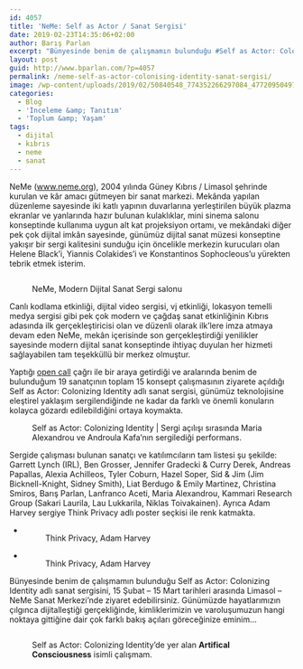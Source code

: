 ```yaml
---
id: 4057
title: 'NeMe: Self as Actor / Sanat Sergisi'
date: 2019-02-23T14:35:06+02:00
author: Barış Parlan
excerpt: "Bünyesinde benim de çalışmamın bulunduğu #Self as Actor: Colonising #Identity adlı sanat sergisini, 15 Şubat - 15 Mart tarihleri arasında #Limasol - #NeMe #Sanat Merkezi'nde ziyarete açıktır."
layout: post
guid: http://www.bparlan.com/?p=4057
permalink: /neme-self-as-actor-colonising-identity-sanat-sergisi/
image: /wp-content/uploads/2019/02/50840548_774352266297084_4772095049703882752_o.jpg
categories:
  - Blog
  - 'İnceleme &amp; Tanıtım'
  - 'Toplum &amp; Yaşam'
tags:
  - dijital
  - kıbrıs
  - neme
  - sanat
---
```

<div class="ttr_start">
</div>

NeMe (<a rel="noreferrer noopener" aria-label="www.neme.org (opens in a new tab)" href="http://www.neme.org/" target="_blank">www.neme.org</a>), 2004 yılında Güney Kıbrıs / Limasol şehrinde kurulan ve kâr amacı gütmeyen bir sanat markezi. Mekânda yapılan düzenleme sayesinde iki katlı yapının duvarlarına yerleştirilen büyük plazma ekranlar ve yanlarında hazır bulunan kulaklıklar, mini sinema salonu konseptinde kullanıma uygun alt kat projeksiyon ortamı, ve mekândaki diğer pek çok dijital imkân sayesinde, günümüz dijital sanat müzesi konseptine yakışır bir sergi kalitesini sunduğu için öncelikle merkezin kurucuları olan Helene Black&#8217;i, Yiannis Colakides&#8217;i ve Konstantinos Sophocleous&#8217;u yürekten tebrik etmek isterim.<figure class="wp-block-image">

<img src="https://i2.wp.com/www.bparlan.com/wp-content/uploads/2019/02/ac2.jpg?resize=780%2C376" alt="" class="wp-image-4069" srcset="https://i2.wp.com/www.bparlan.com/wp-content/uploads/2019/02/ac2.jpg?resize=1060%2C511 1060w, https://i2.wp.com/www.bparlan.com/wp-content/uploads/2019/02/ac2.jpg?resize=300%2C145 300w, https://i2.wp.com/www.bparlan.com/wp-content/uploads/2019/02/ac2.jpg?resize=768%2C370 768w, https://i2.wp.com/www.bparlan.com/wp-content/uploads/2019/02/ac2.jpg?w=1560 1560w" sizes="(max-width: 780px) 100vw, 780px" data-recalc-dims="1" /> <figcaption>NeMe, Modern Dijital Sanat Sergi salonu</figcaption></figure> 

Canlı kodlama etkinliği, dijital video sergisi, vj etkinliği, lokasyon temelli medya sergisi gibi pek çok modern ve çağdaş sanat etkinliğinin Kıbrıs adasında ilk gerçekleştiricisi olan ve düzenli olarak ilk&#8217;lere imza atmaya devam eden NeMe, mekân içerisinde son gerçekleştirdiği yenilikler sayesinde modern dijital sanat konseptinde ihtiyaç duyulan her hizmeti sağlayabilen tam teşekküllü bir merkez olmuştur.  


Yaptığı <a rel="noreferrer noopener" aria-label="open call (opens in a new tab)" href="http://www.neme.org/blog/self-as-actor-call-for-entries" target="_blank">open call</a> çağrı ile bir araya getirdiği ve aralarında benim de bulunduğum 19 sanatçının toplam 15 konsept çalışmasının ziyarete açıldığı Self as Actor: Colonizing Identity adlı sanat sergisi, günümüz teknolojisine eleştirel yaklaşım sergilendiğinde ne kadar da farklı ve önemli konuların kolayca gözardı edilebildiğini ortaya koymakta.<figure class="wp-block-embed-vimeo aligncenter wp-block-embed is-type-video is-provider-vimeo wp-embed-aspect-16-9 wp-has-aspect-ratio">

<div class="wp-block-embed__wrapper">
</div><figcaption>Self as Actor: Colonizing Identity | Sergi açılışı sırasında Maria Alexandrou ve Androula Kafa&#8217;nın sergilediği performans.</figcaption></figure> 

Sergide çalışması bulunan sanatçı ve katılımcıların tam listesi şu şekilde: Garrett Lynch (IRL), Ben Grosser, Jennifer Gradecki & Curry Derek, Andreas Papallas, Alexia Achilleos, Tyler Coburn, Hazel Soper, Sid & Jim (Jim Bicknell-Knight, Sidney Smith), Liat Berdugo & Emily Martinez, Christina Smiros, Barış Parlan, Lanfranco Aceti, Maria Alexandrou, Kammari Research Group (Sakari Laurila, Lau Lukkarila, Niklas Toivakainen). Ayrıca Adam Harvey sergiye Think Privacy adlı poster seçkisi ile renk katmakta.

<ul class="wp-block-gallery columns-2">
  <li class="blocks-gallery-item">
    <figure><img src="https://i2.wp.com/www.bparlan.com/wp-content/uploads/2019/02/poster1.jpg?w=780" alt="" data-id="4072" data-link="http://www.bparlan.com/neme-self-as-actor-colonising-identity-sanat-sergisi/poster1/" class="wp-image-4072" srcset="https://i2.wp.com/www.bparlan.com/wp-content/uploads/2019/02/poster1.jpg?w=500 500w, https://i2.wp.com/www.bparlan.com/wp-content/uploads/2019/02/poster1.jpg?resize=211%2C300 211w" sizes="(max-width: 500px) 100vw, 500px" data-recalc-dims="1" /><figcaption>Think Privacy, Adam Harvey</figcaption></figure>
  </li>
  <li class="blocks-gallery-item">
    <figure><img src="https://i2.wp.com/www.bparlan.com/wp-content/uploads/2019/02/poster2.jpg?w=780" alt="" data-id="4082" data-link="http://www.bparlan.com/neme-self-as-actor-colonising-identity-sanat-sergisi/poster2/" class="wp-image-4082" srcset="https://i2.wp.com/www.bparlan.com/wp-content/uploads/2019/02/poster2.jpg?w=500 500w, https://i2.wp.com/www.bparlan.com/wp-content/uploads/2019/02/poster2.jpg?resize=211%2C300 211w" sizes="(max-width: 500px) 100vw, 500px" data-recalc-dims="1" /><figcaption> Think Privacy, Adam Harvey </figcaption></figure>
  </li>
</ul>

Bünyesinde benim de çalışmamın bulunduğu Self as Actor: Colonizing Identity adlı sanat sergisini, 15 Şubat &#8211; 15 Mart tarihleri arasında Limasol &#8211; NeMe Sanat Merkezi&#8217;nde ziyaret edebilirsiniz. Günümüzde hayatlarımızın çılgınca dijitalleştiği gerçekliğinde, kimliklerimizin ve varoluşumuzun hangi noktaya gittiğine dair çok farklı bakış açıları göreceğinize eminim&#8230;<figure class="wp-block-image">

<img src="https://i0.wp.com/www.bparlan.com/wp-content/uploads/2019/02/ac-1.jpg?resize=780%2C393" alt="" class="wp-image-4071" srcset="https://i0.wp.com/www.bparlan.com/wp-content/uploads/2019/02/ac-1.jpg?resize=1060%2C534 1060w, https://i0.wp.com/www.bparlan.com/wp-content/uploads/2019/02/ac-1.jpg?resize=300%2C150 300w, https://i0.wp.com/www.bparlan.com/wp-content/uploads/2019/02/ac-1.jpg?resize=768%2C387 768w, https://i0.wp.com/www.bparlan.com/wp-content/uploads/2019/02/ac-1.jpg?w=1560 1560w" sizes="(max-width: 780px) 100vw, 780px" data-recalc-dims="1" /> <figcaption>Self as Actor: Colonizing Identity&#8217;de yer alan **Artifical Consciousness** isimli çalışmam.</figcaption></figure> 

<div class="ttr_end">
</div>